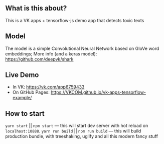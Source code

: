 ## What is this about?
This is a VK apps + tensorflow-js demo app that detects toxic texts

## Model

The model is a simple Convolutional Neural Network based on GloVe word embeddings; 
More info (and a keras model): https://github.com/deepvk/shark

## Live Demo

* In VK: https://vk.com/app6759433
* On GitHub Pages: https://VKCOM.github.io/vk-apps-tensorflow-example/

## How to start

`yarn start` || `npm start` — this will start dev server with hot reload on `localhost:10888`.
`yarn run build` || `npm run build` — this will build production bundle, with treeshaking, uglify and all this modern fancy stuff
